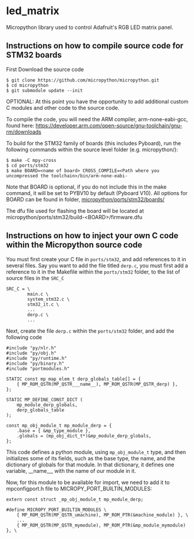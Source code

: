 # led_matrix
Micropython library used to control Adafruit's RGB LED matrix panel.

Instructions on how to compile source code for STM32 boards
-----------------------------------------------------------

First Download the source code

    $ git clone https://github.com/micropython/micropython.git
    $ cd micropython
    $ git submodule update --init

OPTIONAL: At this point you have the opportunity to add additional custom C modules and other code to the source code.

To compile the code, you will need the ARM compiler, arm-none-eabi-gcc, found here:
https://developer.arm.com/open-source/gnu-toolchain/gnu-rm/downloads

To build for the STM32 family of boards (this includes Pyboard), run the following
commands within the source level folder (e.g. micropython/):

    $ make -C mpy-cross
    $ cd ports/stm32
    $ make BOARD=<name of board> CROSS_COMPILE=<Path where you uncompressed the toolchain>/bin/arm-none-eabi-

Note that BOARD is optional, if you do not include this in the make command, it will be
set to PYBV10 by default (Pyboard V10).
All options for BOARD can be found in folder, [micropython/ports/stm32/boards/](https://github.com/micropython/micropython/tree/master/ports/stm32/boards)

The dfu file used for flashing the board will be located at
micropython/ports/stm32/build-\<BOARD\>/firmware.dfu

Instructions on how to inject your own C code within the Micropython source code
--------------------------------------------------------------------------------

You must first create your C file in `ports/stm32`, and add references to it in several
files. Say you want to add the file titled `derp.c`, you must first add a reference to it
in the Makefile within the `ports/stm32` folder, to the list of source files in the `SRC_C`

    SRC_C = \
            main.c \
            system_stm32.c \
            stm32_it.c \
            ...
            derp.c \
            ...
        
Next, create the file `derp.c` within the `ports/stm32` folder, and add the following code

    #include "py/nlr.h"
    #include "py/obj.h"
    #include "py/runtime.h"
    #include "py/binary.h"
    #include "portmodules.h"
    
    STATIC const mp_map_elem_t derp_globals_table[] = {
        { MP_ROM_QSTR(MP_QSTR___name__), MP_ROM_QSTR(MP_QSTR_derp) },
    };
    
    STATIC MP_DEFINE_CONST_DICT (
        mp_module_derp_globals,
        derp_globals_table
    );
    
    const mp_obj_module_t mp_module_derp = {
        .base = { &mp_type_module },
        .globals = (mp_obj_dict_t*)&mp_module_derp_globals,
    };
    
This code defines a python module, using `mp_obj_module_t` type, and then initializes
some of its fields, such as the base type, the name, and the dictionary of globals for
that module. In that dictionary, it defines one variable, \_\_name\_\_, with the name of
our module in it.

Now, for this module to be available for import, we need to add it to
mpconfigport.h file to MICROPY\_PORT\_BUILTIN\_MODULES:

    extern const struct _mp_obj_module_t mp_module_derp;
    
    #define MICROPY_PORT_BUILTIN_MODULES \
        { MP_ROM_QSTR(MP_QSTR_umachine), MP_ROM_PTR(&machine_module) }, \
        ...
        { MP_ROM_QSTR(MP_QSTR_mymodule), MP_ROM_PTR(&mp_module_mymodule) }, \
